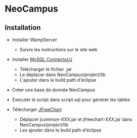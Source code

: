 # NeoCampus

## Installation

- Installer WampServer
    * Suivre les instructions sur le site web

- Installer [MySQL Connector/J](https://mvnrepository.com/artifact/mysql/mysql-connector-java/8.0.13)
    * Télécharger le fichier .jar
    * Le déplacer dans NeoCampus/project/lib
    * L'ajouter dans le build path d'éclipse

- Créer une base de donnée NeoCampus

- Executer le script dans script.sql pour générer les tables

- Télécharger [JFreeChart](https://sourceforge.net/projects/jfreechart/files/)
    * Déplacer jcommon-XXX.jar et jfreechart-XXX.jar dans NeoCampus/project/lib
    * Les ajouter dans le build path d'éclipse
